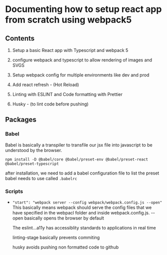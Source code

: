 # Documenting how to setup react app from scratch using webpack5

## Contents

1. Setup a basic React app with Typescript and webpack 5

2. configure webpack and typescript to allow rendering of images and SVGS

3. Setup webpack config for multiple environments like dev and prod

4. Add react refresh - (Hot Reload)

5. Linting with ESLINT and Code formatting with Prettier

6. Husky - (to lint code before pushing)

## Packages

### Babel

Babel is basically a transpiler to transfile our jsx file into javascript to be understood by the browser.

```script
npm install -D @babel/core @babel/preset-env @babel/preset-react @babel/preset-typescript
```

after installation, we need to add a babel configuration file to list the preset babel needs to use called `.babelrc`

### Scripts

- `"start": "webpack server --config webpack/webpack.config.js --open"`
  This basically means webpack should serve the config files that we have specified in the webpacl folder and inside webpack.config.js. --open basically opens the browser by default

  The eslint...a11y has accessiblity standards to applications in real time

  linting-stage basically prevents commiting

  husky avoids pushing non formatted code to github

